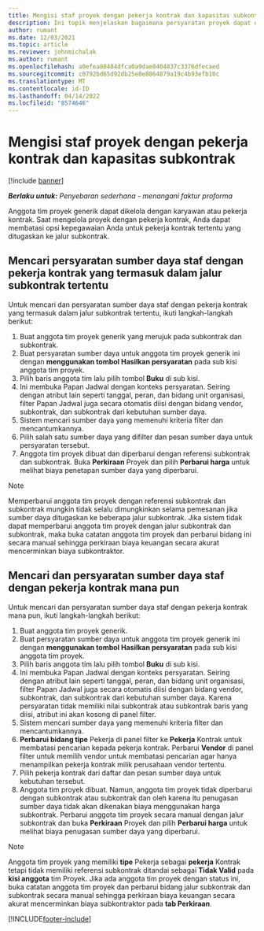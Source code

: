 ```yaml
---
title: Mengisi staf proyek dengan pekerja kontrak dan kapasitas subkontrak
description: Ini topik menjelaskan bagaimana persyaratan proyek dapat dikelola menggunakan pekerja kontrak atau kapasitas subkontrak di Microsoft Dynamics 365 Project Operations.
author: rumant
ms.date: 12/03/2021
ms.topic: article
ms.reviewer: johnmichalak
ms.author: rumant
ms.openlocfilehash: a0efea80484dfca0a9dae8404837c3376dfecaed
ms.sourcegitcommit: c0792bd65d92db25e0e8864879a19c4b93efb10c
ms.translationtype: MT
ms.contentlocale: id-ID
ms.lasthandoff: 04/14/2022
ms.locfileid: "8574646"
---
```

# <a name="staffing-a-project-with-contract-workers-and-subcontracted-capacity"></a>Mengisi staf proyek dengan pekerja kontrak dan kapasitas subkontrak

[!include [banner](../../includes/dataverse-preview.md)]

_**Berlaku untuk:** Penyebaran sederhana - menangani faktur proforma_

Anggota tim proyek generik dapat dikelola dengan karyawan atau pekerja kontrak. Saat mengelola proyek dengan pekerja kontrak, Anda dapat membatasi opsi kepegawaian Anda untuk pekerja kontrak tertentu yang ditugaskan ke jalur subkontrak. 

## <a name="search-for-staff-resource-requirements-with-contract-workers-that-belong-to-a-specific-subcontract-line"></a>Mencari persyaratan sumber daya staf dengan pekerja kontrak yang termasuk dalam jalur subkontrak tertentu

Untuk mencari dan persyaratan sumber daya staf dengan pekerja kontrak yang termasuk dalam jalur subkontrak tertentu, ikuti langkah-langkah berikut:

1. Buat anggota tim proyek generik yang merujuk pada subkontrak dan subkontrak.
2. Buat persyaratan sumber daya untuk anggota tim proyek generik ini dengan **menggunakan tombol Hasilkan persyaratan** pada sub kisi anggota tim proyek.
3. Pilih baris anggota tim lalu pilih tombol **Buku** di sub kisi. 
4. Ini membuka Papan Jadwal dengan konteks persyaratan. Seiring dengan atribut lain seperti tanggal, peran, dan bidang unit organisasi, filter Papan Jadwal juga secara otomatis diisi dengan bidang vendor, subkontrak, dan subkontrak dari kebutuhan sumber daya.
5. Sistem mencari sumber daya yang memenuhi kriteria filter dan mencantumkannya. 
6. Pilih salah satu sumber daya yang difilter dan pesan sumber daya untuk persyaratan tersebut. 
7. Anggota tim proyek dibuat dan diperbarui dengan referensi subkontrak dan subkontrak. Buka **Perkiraan** Proyek dan pilih **Perbarui harga** untuk melihat biaya penetapan sumber daya yang diperbarui. 

> [!NOTE]
> Memperbarui anggota tim proyek dengan referensi subkontrak dan subkontrak mungkin tidak selalu dimungkinkan selama pemesanan jika sumber daya ditugaskan ke beberapa jalur subkontrak. Jika sistem tidak dapat memperbarui anggota tim proyek dengan jalur subkontrak dan subkontrak, maka buka catatan anggota tim proyek dan perbarui bidang ini secara manual sehingga perkiraan biaya keuangan secara akurat mencerminkan biaya subkontraktor.

## <a name="search-for-and-staff-resource-requirements-with-any-contract-worker"></a>Mencari dan persyaratan sumber daya staf dengan pekerja kontrak mana pun

Untuk mencari dan persyaratan sumber daya staf dengan pekerja kontrak mana pun, ikuti langkah-langkah berikut:

1. Buat anggota tim proyek generik.
2. Buat persyaratan sumber daya untuk anggota tim proyek generik ini dengan **menggunakan tombol Hasilkan persyaratan** pada sub kisi anggota tim proyek.
3. Pilih baris anggota tim lalu pilih tombol **Buku** di sub kisi. 
4. Ini membuka Papan Jadwal dengan konteks persyaratan. Seiring dengan atribut lain seperti tanggal, peran, dan bidang unit organisasi, filter Papan Jadwal juga secara otomatis diisi dengan bidang vendor, subkontrak, dan subkontrak dari kebutuhan sumber daya. Karena persyaratan tidak memiliki nilai subkontrak atau subkontrak baris yang diisi, atribut ini akan kosong di panel filter.
5. Sistem mencari sumber daya yang memenuhi kriteria filter dan mencantumkannya.
6. **Perbarui bidang tipe** Pekerja di panel filter ke **Pekerja** Kontrak untuk membatasi pencarian kepada pekerja kontrak. Perbarui **Vendor** di panel filter untuk memilih vendor untuk membatasi pencarian agar hanya menampilkan pekerja kontrak milik perusahaan vendor tertentu.
7. Pilih pekerja kontrak dari daftar dan pesan sumber daya untuk kebutuhan tersebut.
8. Anggota tim proyek dibuat. Namun, anggota tim proyek tidak diperbarui dengan subkontrak atau subkontrak dan oleh karena itu penugasan sumber daya tidak akan dikenakan biaya menggunakan harga subkontrak. Perbarui anggota tim proyek secara manual dengan jalur subkontrak dan buka **Perkiraan** Proyek dan pilih **Perbarui harga** untuk melihat biaya penugasan sumber daya yang diperbarui.

> [!NOTE]
> Anggota tim proyek yang memiliki **tipe** Pekerja sebagai **pekerja** Kontrak tetapi tidak memiliki referensi subkontrak ditandai sebagai **Tidak Valid** pada **kisi anggota** tim Proyek. Jika ada anggota tim proyek dengan status ini, buka catatan anggota tim proyek dan perbarui bidang jalur subkontrak dan subkontrak secara manual sehingga perkiraan biaya keuangan secara akurat mencerminkan biaya subkontraktor pada **tab Perkiraan**. 


[!INCLUDE[footer-include](../../includes/footer-banner.md)]
